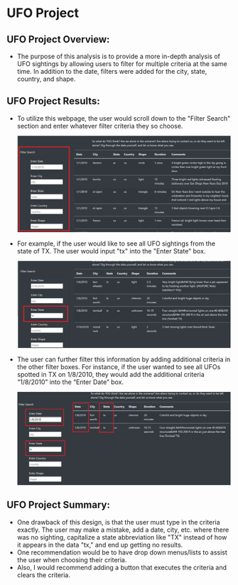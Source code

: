 # **UFO Project** 

## **UFO Project Overview:** 
- The purpose of this analysis is to provide a more in-depth analysis of UFO sightings by allowing users to filter for multiple criteria at the same time.  In addition to the date, filters were added for the city, state, country, and shape.

## **UFO Project Results:** 

- To utilize this webpage, the user would scroll down to the "Filter Search" section and enter whatever filter criteria they so choose.

  ![Full_Page_Image](Images/Full_Page_Image.PNG)


- For example, if the user would like to see all UFO sightings from the state of TX.  The user would input "tx" into the "Enter State" box.
  
  ![UFO_TX](Images/UFO_TX.PNG)


- The user can further filter this information by adding additional criteria in the other filter boxes.  For instance, if the user wanted to see all UFOs spotted in TX on 1/8/2010, they would add the additional criteria “1/8/2010” into the “Enter Date” box.
  
  ![UFO_TX_Date](Images/UFO_TX_Date.PNG)



## **UFO Project Summary:** 
- One drawback of this design, is that the user must type in the criteria exactly.  The user may make a mistake, add a date, city, etc. where there was no sighting, capitalize a state abbreviation like "TX" instead of how it appears in the data "tx," and end up getting no results.  
- One recommendation would be to have drop down menus/lists to assist the user when choosing their criteria.  
- Also, I would recommend adding a button that executes the criteria and clears the criteria.

